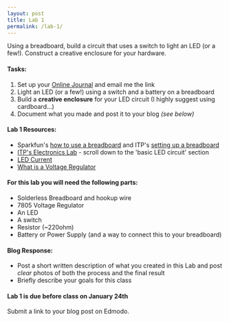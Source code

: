 ```yaml
---
layout: post
title: Lab 1
permalink: /lab-1/
---
```


Using a breadboard, build a circuit that uses a switch to light an LED (or a few!). Construct a creative enclosure for your hardware.

#### Tasks:

1. Set up your [Online Journal](/journal/) and email me the link
2. Light an LED (or a few!) using a switch and a battery on a breadboard
3. Build a **creative enclosure** for your LED circuit (I highly suggest using cardboard...)
4. Document what you made and post it to your blog *(see below)*

#### Lab 1 Resources:

+ Sparkfun's [how to use a breadboard](https://learn.sparkfun.com/tutorials/how-to-use-a-breadboard) and ITP's [setting up a breadboard](https://itp.nyu.edu/physcomp/labs/labs-electronics/breadboard/)
+ [ITP's Electronics Lab](https://itp.nyu.edu/physcomp/labs/labs-electronics/electronics/) - scroll down to the 'basic LED circuit' section
+ [LED Current](https://vimeo.com/album/2801639/video/78674965)
+ [What is a Voltage Regulator](https://itp.nyu.edu/physcomp/labs/labs-electronics/components/)

#### For this lab you will need the following parts:

+ Solderless Breadboard and hookup wire
+ 7805 Voltage Regulator
+ An LED
+ A switch
+ Resistor (~220ohm)
+ Battery or Power Supply (and a way to connect this to your breadboard)

#### Blog Response:

+ Post a short written description of what you created in this Lab and post *clear* photos of both the process and the final result
+ Briefly describe your goals for this class


#### Lab 1 is due before class on January 24th

Submit a link to your blog post on Edmodo. 